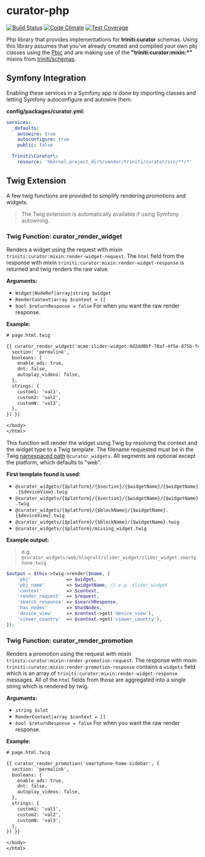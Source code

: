 curator-php
=============

[![Build Status](https://api.travis-ci.org/triniti/curator-php.svg)](https://travis-ci.org/triniti/curator-php)
[![Code Climate](https://codeclimate.com/github/triniti/curator-php/badges/gpa.svg)](https://codeclimate.com/github/triniti/curator-php)
[![Test Coverage](https://codeclimate.com/github/triniti/curator-php/badges/coverage.svg)](https://codeclimate.com/github/triniti/curator-php/coverage)

Php library that provides implementations for __triniti:curator__ schemas. Using this library assumes that you've already created and compiled your own pbj classes using the [Pbjc](https://github.com/gdbots/pbjc-php) and are making use of the __"triniti:curator:mixin:*"__ mixins from [triniti/schemas](https://github.com/triniti/schemas).


## Symfony Integration
Enabling these services in a Symfony app is done by importing classes and letting Symfony autoconfigure and autowire them.

__config/packages/curator.yml:__

```yaml
services:
  _defaults:
    autowire: true
    autoconfigure: true
    public: false

  Triniti\Curator\:
    resource: '%kernel.project_dir%/vendor/triniti/curator/src/**/*'

```


## Twig Extension
A few twig functions are provided to simplify rendering promotions and widgets.

> The Twig extension is automatically available if using Symfony autowiring.

### Twig Function: curator_render_widget
Renders a widget using the request with mixin `triniti:curator:mixin:render-widget-request`. The `html` field from the response with mixin `triniti:curator:mixin:render-widget-response` is returned and twig renders the raw value.

__Arguments:__

+ `Widget|NodeRef|array|string $widget`
+ `RenderContext|array $context = []`
+ `bool $returnResponse = false` For when you want the raw render response.

__Example:__

```txt
# page.html.twig

{{ curator_render_widget('acme:slider-widget:4d2dd0bf-70af-4f5e-875b-fcd7db73fb78', {
  section: 'permalink',
  booleans: {
    enable_ads: true,
    dnt: false,
    autoplay_videos: false,
  },
  strings: {
    custom1: 'val1',
    custom2: 'val2',
    customN: 'val3',
  },
}) }}

</body>
</html>
```

This function will render the widget using Twig by resolving the context and the widget type to a Twig template.  The filename requested must be in the Twig [namespaced path](http://symfony.com/doc/current/templating/namespaced_paths.html) `@curator_widgets`.  All segments are optional except the platform, which defaults to "web".

__First template found is used:__

- `@curator_widgets/{$platform}/{$section}/{$widgetName}/{$widgetName}.{$deviceView}.twig`
- `@curator_widgets/{$platform}/{$section}/{$widgetName}/{$widgetName}.twig`
- `@curator_widgets/{$platform}/{$blockName}/{$widgetName}.{$deviceView}.twig`
- `@curator_widgets/{$platform}/{$blockName}/{$widgetName}.twig`
- `@curator_widgets/{$platform}/missing_widget.twig`

__Example output:__
> e.g. `@curator_widgets/web/blogroll/slider_widget/slider_widget.smartphone.twig`


```php
$output = $this->twig->render($name, [
    'pbj'             => $widget,
    'pbj_name'        => $widgetName, // e.g. slider_widget
    'context'         => $context,
    'render_request'  => $request,
    'search_response' => $searchResponse,
    'has_nodes'       => $hasNodes,
    'device_view'     => $context->get('device_view'),
    'viewer_country'  => $context->get('viewer_country'),
]);
```

### Twig Function: curator_render_promotion
Renders a promotion using the request with mixin `triniti:curator:mixin:render-promotion-request`. The response with mixin `triniti:curator:mixin:render-promotion-response` contains a `widgets` field which is an array of `triniti:curator:mixin:render-widget-response` messages.  All of the `html` fields from those are aggregated into a single string which is rendered by twig.

__Arguments:__

+ `string $slot`
+ `RenderContext|array $context = []`
+ `bool $returnResponse = false` For when you want the raw render response.


__Example:__

```txt
# page.html.twig

{{ curator_render_promotion('smartphone-home-sidebar', {
  section: 'permalink',
  booleans: {
    enable_ads: true,
    dnt: false,
    autoplay_videos: false,
  },
  strings: {
    custom1: 'val1',
    custom2: 'val2',
    customN: 'val3',
  },
}) }}

</body>
</html>
```
